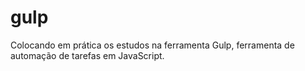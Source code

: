 # gulp
Colocando em prática os estudos na ferramenta Gulp, ferramenta de automação de tarefas em JavaScript.
